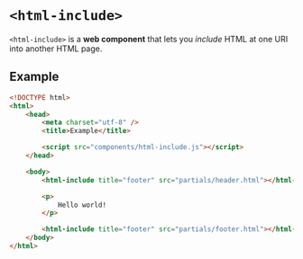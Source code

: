 # `<html-include>`

`<html-include>` is a **web component** that lets you _include_ HTML at one URI into another HTML page.

## Example

```html
<!DOCTYPE html>
<html>
	<head>
		<meta charset="utf-8" />
		<title>Example</title>

		<script src="components/html-include.js"></script>
	</head>

	<body>
		<html-include title="footer" src="partials/header.html"></html-include>

		<p>
			Hello world!
		</p>

		<html-include title="footer" src="partials/footer.html"></html-include>
	</body>
</html>

```
